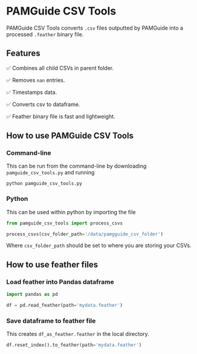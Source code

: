 # PAMGuide CSV Tools

PAMGuide CSV Tools converts `.csv` files outputted by PAMGuide into a processed `.feather` binary file. 

## Features

✅ Combines all child CSVs in parent folder.

✅ Removes `nan` entries.

✅ Timestamps data.

✅ Converts csv to dataframe.

✅ Feather binary file is fast and lightweight.

## How to use PAMGuide CSV Tools

### Command-line

This can be run from the command-line by downloading `pamguide_csv_tools.py` and running

```
python pamguide_csv_tools.py
```

### Python

This can be used within python by importing the file

```python
from pamguide_csv_tools import process_csvs

process_csvs(csv_folder_path='/data/pamgguide_csv_folder')
```

Where `csv_folder_path` should be set to where you are storing your CSVs.

## How to use feather files

### Load feather into Pandas dataframe
```python
import pandas as pd

df = pd.read_feather(path='mydata.feather')
```

### Save dataframe to feather file

This creates `df_as_feather.feather` in the local directory.

```python
df.reset_index().to_feather(path='mydata.feather')
```